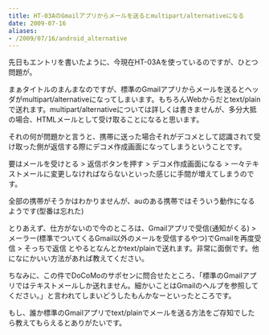```yaml
---
title: HT-03AのGmailアプリからメールを送るとmultipart/alternativeになる
date: 2009-07-16
aliases:
- /2009/07/16/android_alternative
---
```

先日もエントリを書いたように、今現在HT-03Aを使っているのですが、ひとつ問題が。

まぁタイトルのまんまなのですが、標準のGmailアプリからメールを送るとヘッダがmultipart/alternativeになってしまいます。もちろんWebからだとtext/plainで送れます。multipart/alternativeについては詳しくは書きませんが、多分大抵の場合、HTMLメールとして受け取ることになると思います。

それの何が問題かと言うと、携帯に送った場合それがデコメとして認識されて受け取った側が返信する際にデコメ作成画面になってしまうということです。

要はメールを受けとる > 返信ボタンを押す > デコメ作成画面になる > 一々テキストメールに変更しなければならないといった感じに手間が増えてしまうのです。

全部の携帯がそうかはわかりませんが、auのある携帯ではそういう動作になるようです(型番は忘れた)

とりあえず、仕方がないので今のところは、Gmailアプリで受信(通知がくる) > メーラー(標準でついてくるGmail以外のメールを受信するやつ)でGmailを再度受信 > そっちで返信 とやるとなんとかtext/plainで送れます。非常に面倒です。他になにかいい方法があれば教えてください。

ちなみに、この件でDoCoMoのサポセンに問合せたところ、「標準のGmailアプリではテキストメールしか送れません。細かいことはGmailのヘルプを参照してください。」と言われてしまいどうしたもんかなーといったところです。

もし、誰か標準のGmailアプリでtext/plainでメールを送る方法をご存知でしたら教えてもらえるとありがたいです。
